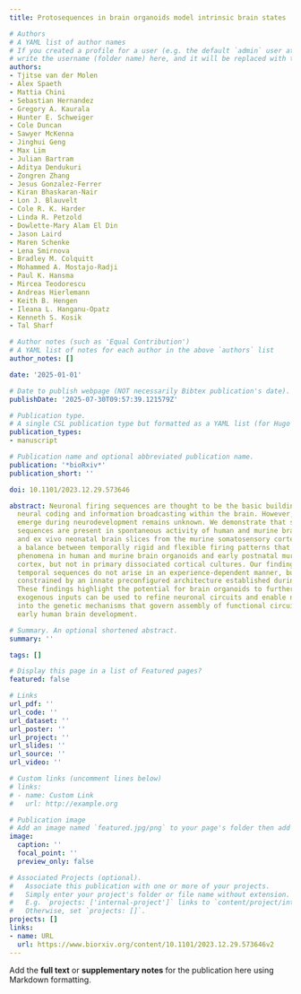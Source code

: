 ```yaml
---
title: Protosequences in brain organoids model intrinsic brain states

# Authors
# A YAML list of author names
# If you created a profile for a user (e.g. the default `admin` user at `content/authors/admin/`), 
# write the username (folder name) here, and it will be replaced with their full name and linked to their profile.
authors:
- Tjitse van der Molen
- Alex Spaeth
- Mattia Chini
- Sebastian Hernandez
- Gregory A. Kaurala
- Hunter E. Schweiger
- Cole Duncan
- Sawyer McKenna
- Jinghui Geng
- Max Lim
- Julian Bartram
- Aditya Dendukuri
- Zongren Zhang
- Jesus Gonzalez-Ferrer
- Kiran Bhaskaran-Nair
- Lon J. Blauvelt
- Cole R. K. Harder
- Linda R. Petzold
- Dowlette-Mary Alam El Din
- Jason Laird
- Maren Schenke
- Lena Smirnova
- Bradley M. Colquitt
- Mohammed A. Mostajo-Radji
- Paul K. Hansma
- Mircea Teodorescu
- Andreas Hierlemann
- Keith B. Hengen
- Ileana L. Hanganu-Opatz
- Kenneth S. Kosik
- Tal Sharf

# Author notes (such as 'Equal Contribution')
# A YAML list of notes for each author in the above `authors` list
author_notes: []

date: '2025-01-01'

# Date to publish webpage (NOT necessarily Bibtex publication's date).
publishDate: '2025-07-30T09:57:39.121579Z'

# Publication type.
# A single CSL publication type but formatted as a YAML list (for Hugo requirements).
publication_types:
- manuscript

# Publication name and optional abbreviated publication name.
publication: '*bioRxiv*'
publication_short: ''

doi: 10.1101/2023.12.29.573646

abstract: Neuronal firing sequences are thought to be the basic building blocks of
  neural coding and information broadcasting within the brain. However, when sequences
  emerge during neurodevelopment remains unknown. We demonstrate that structured firing
  sequences are present in spontaneous activity of human and murine brain organoids
  and ex vivo neonatal brain slices from the murine somatosensory cortex. We observed
  a balance between temporally rigid and flexible firing patterns that are emergent
  phenomena in human and murine brain organoids and early postnatal murine somatosensory
  cortex, but not in primary dissociated cortical cultures. Our findings suggest that
  temporal sequences do not arise in an experience-dependent manner, but are rather
  constrained by an innate preconfigured architecture established during neurogenesis.
  These findings highlight the potential for brain organoids to further explore how
  exogenous inputs can be used to refine neuronal circuits and enable new studies
  into the genetic mechanisms that govern assembly of functional circuitry during
  early human brain development.

# Summary. An optional shortened abstract.
summary: ''

tags: []

# Display this page in a list of Featured pages?
featured: false

# Links
url_pdf: ''
url_code: ''
url_dataset: ''
url_poster: ''
url_project: ''
url_slides: ''
url_source: ''
url_video: ''

# Custom links (uncomment lines below)
# links:
# - name: Custom Link
#   url: http://example.org

# Publication image
# Add an image named `featured.jpg/png` to your page's folder then add a caption below.
image:
  caption: ''
  focal_point: ''
  preview_only: false

# Associated Projects (optional).
#   Associate this publication with one or more of your projects.
#   Simply enter your project's folder or file name without extension.
#   E.g. `projects: ['internal-project']` links to `content/project/internal-project/index.md`.
#   Otherwise, set `projects: []`.
projects: []
links:
- name: URL
  url: https://www.biorxiv.org/content/10.1101/2023.12.29.573646v2
---
```


Add the **full text** or **supplementary notes** for the publication here using Markdown formatting.
